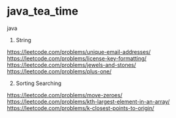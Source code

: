 # java_tea_time
java 

1. String

https://leetcode.com/problems/unique-email-addresses/
https://leetcode.com/problems/license-key-formatting/
https://leetcode.com/problems/jewels-and-stones/
https://leetcode.com/problems/plus-one/

2. Sorting Searching

https://leetcode.com/problems/move-zeroes/
https://leetcode.com/problems/kth-largest-element-in-an-array/
https://leetcode.com/problems/k-closest-points-to-origin/

